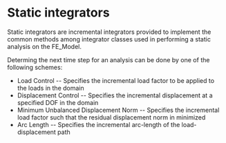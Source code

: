 Static integrators
==================

Static integrators are incremental integrators provided to implement the
common methods among integrator classes used in performing a static
analysis on the FE\_Model.

Determing the next time step for an analysis can be done by one of the following schemes:

- Load Control -- Specifies the incremental load factor to be applied to the loads in the domain
- Displacement Control -- Specifies the incremental displacement at a specified DOF in the domain
- Minimum Unbalanced Displacement Norm -- Specifies the incremental load factor such that the residual displacement norm in minimized
- Arc Length -- Specifies the incremental arc-length of the load-displacement path
